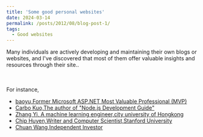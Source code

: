 ```yaml
---
title: 'Some good personal websites'
date: 2024-03-14
permalink: /posts/2012/08/blog-post-1/
tags:
  - Good websites
---
```

Many individuals are actively developing and maintaining their own blogs or websites, and I've discovered that most of them offer valuable insights and resources through their site..<br> <br> <br> 

For instance, <br> 
* [baoyu,Former Microsoft ASP.NET Most Valuable Professional (MVP)](https://baoyu.io/)
* [Carbo Kuo,The author of "Node.js Development Guide"](https://byvoid.com/)
* [Zhang Yi, A machine learning engineer,city university of Hongkong](http://codewithzhangyi.com/)<br> 
* [Chip Huyen,Writer and Computer Scientist,Stanford University](https://huyenchip.com/)
* [Chuan Wang,Independent Investor](https://chuan.us/)

